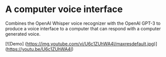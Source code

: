 # A computer voice interface

Combines the OpenAI Whisper voice recognizer with the OpenAI GPT-3 to produce a voice interface
to a computer that can respond with a computer generated voice.


[![Demo]
(https://img.youtube.com/vi/U6c1ZUhWA4I/maxresdefault.jpg)]
(https://youtu.be/U6c1ZUhWA4I)









